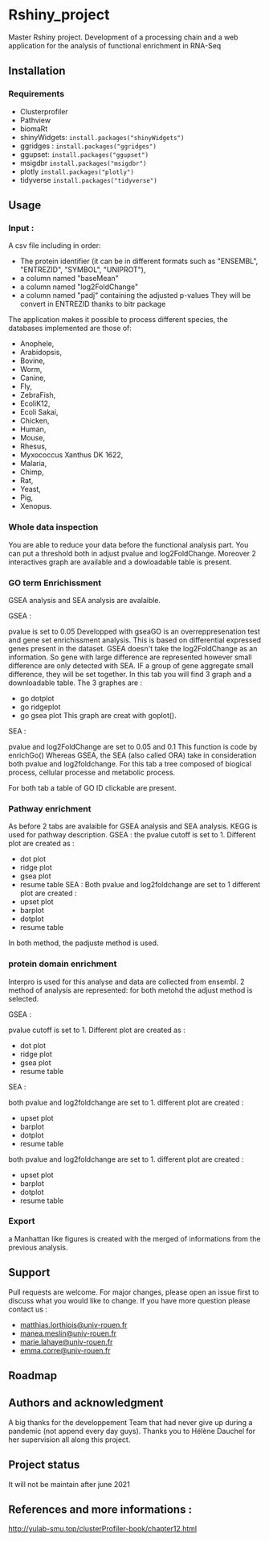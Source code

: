 # Rshiny_project
Master Rshiny project.
Development of a processing chain and a web application for the analysis of functional enrichment in RNA-Seq

## Installation 
### Requirements
- Clusterprofiler
- Pathview
- biomaRt
- shinyWidgets: `install.packages("shinyWidgets")`
- ggridges : `install.packages("ggridges")`
- ggupset: `install.packages("ggupset")`
- msigdbr `install.packages("msigdbr")`
- plotly `install.packages("plotly")`
- tidyverse `install.packages("tidyverse")`


## Usage
### Input :
A csv file including in order:
- The protein identifier (it can be in different formats such as "ENSEMBL", "ENTREZID", "SYMBOL", "UNIPROT"),
- a column named "baseMean"
- a column named "log2FoldChange"
- a column named "padj" containing the adjusted p-values
They will be convert in ENTREZID thanks to bitr package

The application makes it possible to process different species, the databases implemented are those of:
- Anophele,
- Arabidopsis,
- Bovine,
- Worm,
- Canine,
- Fly,
- ZebraFish,
- EcoliK12,
- Ecoli Sakai,
- Chicken,
- Human,
- Mouse,
- Rhesus,
- Myxococcus Xanthus DK 1622,
- Malaria,
- Chimp,
- Rat,
- Yeast,
- Pig,
- Xenopus.

### Whole data inspection 
You are able to reduce your data before the functional analysis part.
You can put a threshold both in adjust pvalue and log2FoldChange. 
Moreover 2 interactives graph are available and a dowloadable table is present.

### GO term Enrichissment 
GSEA analysis and SEA analysis are avalaible.

GSEA :

pvalue is set to 0.05
Developped with gseaGO is an overreppresenation test and gene set enrichissment analysis.
This is based on differential expressed genes present in the dataset. GSEA doesn't take the log2FoldChange as an information. So gene with large difference are represented however small difference are only detected with SEA. IF a group of gene aggregate small difference, they will be set together. 
In this tab you will find 3 graph and a downloadable table.
The 3 graphes are :
- go dotplot
- go ridgeplot
- go gsea plot 
This graph are creat with goplot().

SEA :

pvalue and log2FoldChange are set to 0.05 and 0.1 
This function is code by enrichGo()
Whereas GSEA, the SEA (also called ORA) take in consideration both pvalue and log2foldchange. 
For this tab a tree composed of biogical process, cellular processe and metabolic process.

For both tab a table of GO ID clickable are present.
### Pathway enrichment
As before 2 tabs are avalaible for GSEA analysis and SEA analysis.
KEGG is used for pathway description. 
GSEA :
the pvalue cutoff is set to 1.
Different plot are created as :
- dot plot
- ridge plot
-  gsea plot
- resume table
SEA :
Both pvalue and log2foldchange are set to 1 
different plot are created :
- upset plot
- barplot
- dotplot
- resume table

In both method, the padjuste method is used.

### protein domain enrichment
Interpro is used for this analyse and data are collected from ensembl.
2 method of analysis are represented: 
for both metohd the adjust method is selected. 

GSEA :

pvalue cutoff is set to 1. 
Different plot are created as :
- dot plot
- ridge plot
-  gsea plot
- resume table

SEA : 

both pvalue and log2foldchange are set to 1.
different plot are created :
- upset plot
- barplot
- dotplot
- resume table

both pvalue and log2foldchange are set to 1.
different plot are created :
- upset plot
- barplot
- dotplot
- resume table

### Export 
a Manhattan like figures is created with the merged of informations from the previous analysis.

## Support 
Pull requests are welcome. For major changes, please open an issue first to discuss what you would like to change.
If you have more question please contact us :
- matthias.lorthiois@univ-rouen.fr
- manea.meslin@univ-rouen.fr
- marie.lahaye@univ-rouen.fr
- emma.corre@univ-rouen.fr

## Roadmap



## Authors and acknowledgment
A big thanks for the developpement Team that had never give up during a pandemic (not append every day guys).
Thanks you to Hélène Dauchel for her supervision all along this project.

## Project status
It will not be maintain after june 2021 

## References and more informations :
http://yulab-smu.top/clusterProfiler-book/chapter12.html
